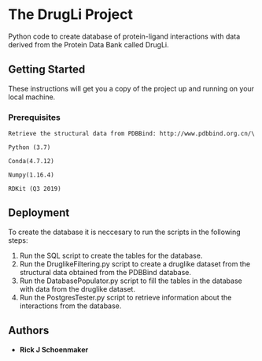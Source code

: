 # The DrugLi Project

Python code to create database of protein-ligand
interactions with data derived from the Protein Data Bank called DrugLi.

## Getting Started

These instructions will get you a copy of the project up and running on your local machine.

### Prerequisites
```
Retrieve the structural data from PDBBind: http://www.pdbbind.org.cn/\
```
```
Python (3.7)
```
```
Conda(4.7.12)
```
```
Numpy(1.16.4)
```
```
RDKit (Q3 2019)
```



## Deployment
To create the database it is neccesary to run the scripts in the following steps:
1. Run the SQL script to create the tables for the database.
2. Run the DruglikeFiltering.py script to create a druglike dataset from the structural data obtained from the PDBBind database.
3. Run the DatabasePopulator.py script to fill the tables in the database with data from the druglike dataset.
4. Run the PostgresTester.py script to retrieve information about the interactions from the database.

## Authors
* **Rick J Schoenmaker**



